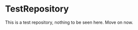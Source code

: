 TestRepository
==============

This is a test repository, nothing to be seen here. Move on now.  
 
 
  
  
   
     
          
           
       
        
           
         
     
   
       
   
     
   
  
 
 
 
